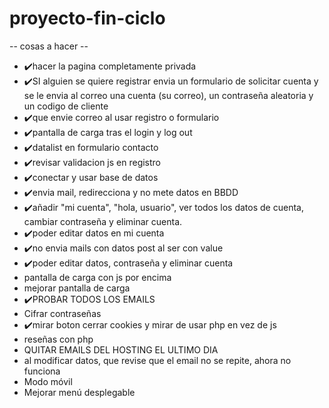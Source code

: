 # proyecto-fin-ciclo

-- cosas a hacer --
- :heavy_check_mark:hacer la pagina completamente privada 
- :heavy_check_mark:SI alguien se quiere registrar envia un formulario de solicitar cuenta y se le envia al correo una cuenta (su correo), un contraseña aleatoria y un codigo de cliente
- :heavy_check_mark:que envie correo al usar registro o formulario
- :heavy_check_mark:pantalla de carga tras el login y log out
- :heavy_check_mark:datalist en formulario contacto
- :heavy_check_mark:revisar validacion js en registro
- :heavy_check_mark:conectar y usar base de datos
- :heavy_check_mark:envia mail, redirecciona y no mete datos en BBDD
- :heavy_check_mark:añadir "mi cuenta", "hola, usuario", ver todos los datos de cuenta, cambiar contraseña y eliminar cuenta.
- :heavy_check_mark:poder editar datos en mi cuenta
- :heavy_check_mark:no envia mails con datos post al ser con value
- :heavy_check_mark:poder editar datos, contraseña y eliminar cuenta
- pantalla de carga con js por encima
- mejorar pantalla de carga
- :heavy_check_mark:PROBAR TODOS LOS EMAILS
- Cifrar contraseñas
- :heavy_check_mark:mirar boton cerrar cookies y mirar de usar php en vez de js
- reseñas con php
- QUITAR EMAILS DEL HOSTING EL ULTIMO DIA
- al modificar datos, que revise que el email no se repite, ahora no funciona
- Modo móvil 
- Mejorar menú desplegable

